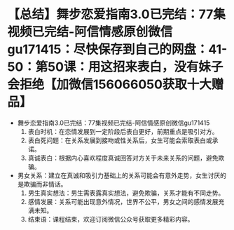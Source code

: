# 【总结】舞步恋爱指南3.0已完结：77集视频已完结-阿信情感原创微信gu171415：尽快保存到自己的网盘：41-50：第50课：用这招来表白，没有妹子会拒绝【加微信156066050获取十大赠品】

-   舞步恋爱指南3.0已完结：77集视频已完结-阿信情感原创微信gu171415
    1.  表白时机：在恋情发展到一定阶段后表白更好，前期重点是吸引对方。
    2.  表白死问题：在关系发展到接吻或性关系后，女生可能会索取表白或承诺。
    3.  真诚表白：根据内心喜欢程度真诚回答对方关于未来关系的问题，避免欺骗。
-   男女关系：建立在真诚和吸引力基础上的关系可能会有意外走势，女生讨厌的是欺骗而非情话。
    1.  男生真实想法：男生需表露真实想法，避免欺骗，关系才能有不同走势。
    2.  感情发展：关系可能出现意外情况，世界不公平，男女之间的感情发展充满未知。
    3.  结束语：课程结束，欢迎订阅微信公众号获取更多精彩内容。